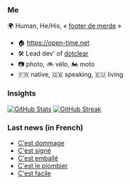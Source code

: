### Me

🌍 Human, He/His, « [footer de merde](https://open-time.net/post/2013/07/17/La-veritable-histoire-du-Footer-de-merde-) » 
* 🏠 https://open-time.net 
* 🛠️ Lead dev' of [dotclear](https://git.dotclear.org/dev/dotclear)
* 📷 photo, 🚲 vélo, 🏍️ moto 
* 🇫🇷 native, 🇬🇧 speaking, 🇪🇺 living

### Insights

[![GitHub Stats](https://github-readme-stats.vercel.app/api?username=franck-paul)](https://github.com/franck-paul)
[![GitHub Streak](https://github-readme-streak-stats.herokuapp.com?user=franck-paul)](https://git.io/streak-stats)

### Last news (in French)

<!-- BLOG-POST-LIST:START -->
- [C&#39;est dommage](https://open-time.net/post/2023/04/01/C-est-dommage)
- [C&#39;est signé](https://open-time.net/post/2023/03/31/C-est-signe)
- [C&#39;est emballé](https://open-time.net/post/2023/03/30/C-est-emballe)
- [C&#39;est le plombier](https://open-time.net/post/2023/03/29/C-est-le-plombier)
- [C&#39;est facile](https://open-time.net/post/2023/03/28/C-est-facile)
<!-- BLOG-POST-LIST:END -->
